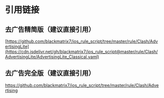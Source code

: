引用链接
=
## 去广告精简版（建议直接引用）
[https://github.com/blackmatrix7/ios_rule_script/tree/master/rule/Clash/AdvertisingLite](https://cdn.jsdelivr.net/gh/blackmatrix7/ios_rule_script@master/rule/Clash/AdvertisingLite/AdvertisingLite_Classical.yaml)
## 去广告完全版（建议直接引用）
https://github.com/blackmatrix7/ios_rule_script/tree/master/rule/Clash/Advertising

